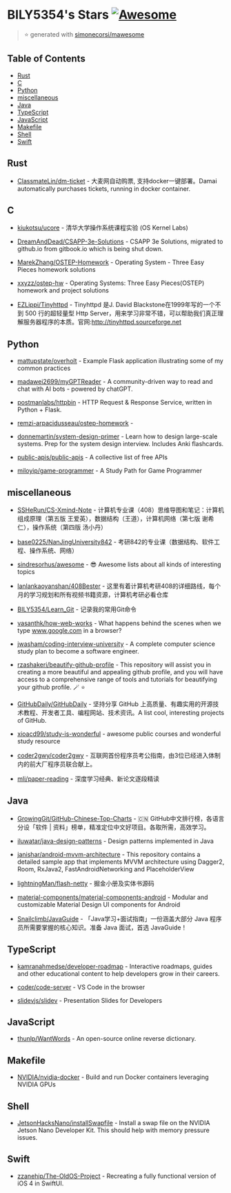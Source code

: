 # BILY5354's Stars [![Awesome](https://cdn.rawgit.com/sindresorhus/awesome/d7305f38d29fed78fa85652e3a63e154dd8e8829/media/badge.svg)](https://github.com/sindresorhus/awesome)

> :star: generated with [simonecorsi/mawesome](https://github.com/simonecorsi/mawesome)

## Table of Contents

*   [Rust](#rust)
*   [C](#c)
*   [Python](#python)
*   [miscellaneous](#miscellaneous)
*   [Java](#java)
*   [TypeScript](#typescript)
*   [JavaScript](#javascript)
*   [Makefile](#makefile)
*   [Shell](#shell)
*   [Swift](#swift)

## Rust

*   [ClassmateLin/dm-ticket](https://github.com/ClassmateLin/dm-ticket) - 大麦网自动购票, 支持docker一键部署。Damai automatically purchases tickets, running in docker container.

## C

*   [kiukotsu/ucore](https://github.com/kiukotsu/ucore) - 清华大学操作系统课程实验 (OS Kernel Labs)

*   [DreamAndDead/CSAPP-3e-Solutions](https://github.com/DreamAndDead/CSAPP-3e-Solutions) - CSAPP 3e Solutions, migrated to github.io from gitbook.io which is being shut down.

*   [MarekZhang/OSTEP-Homework](https://github.com/MarekZhang/OSTEP-Homework) - Operating System - Three Easy Pieces homework solutions

*   [xxyzz/ostep-hw](https://github.com/xxyzz/ostep-hw) - Operating Systems: Three Easy Pieces(OSTEP) homework and project solutions

*   [EZLippi/Tinyhttpd](https://github.com/EZLippi/Tinyhttpd) - Tinyhttpd 是J. David Blackstone在1999年写的一个不到 500 行的超轻量型 Http Server，用来学习非常不错，可以帮助我们真正理解服务器程序的本质。官网:http://tinyhttpd.sourceforge.net

## Python

*   [mattupstate/overholt](https://github.com/mattupstate/overholt) - Example Flask application illustrating some of my common practices

*   [madawei2699/myGPTReader](https://github.com/madawei2699/myGPTReader) - A community-driven way to read and chat with AI bots - powered by chatGPT.

*   [postmanlabs/httpbin](https://github.com/postmanlabs/httpbin) - HTTP Request & Response Service, written in Python + Flask.

*   [remzi-arpacidusseau/ostep-homework](https://github.com/remzi-arpacidusseau/ostep-homework) -

*   [donnemartin/system-design-primer](https://github.com/donnemartin/system-design-primer) - Learn how to design large-scale systems. Prep for the system design interview.  Includes Anki flashcards.

*   [public-apis/public-apis](https://github.com/public-apis/public-apis) - A collective list of free APIs

*   [miloyip/game-programmer](https://github.com/miloyip/game-programmer) - A Study Path for Game Programmer

## miscellaneous

*   [SSHeRun/CS-Xmind-Note](https://github.com/SSHeRun/CS-Xmind-Note) - 计算机专业课（408）思维导图和笔记：计算机组成原理（第五版 王爱英），数据结构（王道），计算机网络（第七版 谢希仁），操作系统（第四版 汤小丹）

*   [base0225/NanJingUniversity842](https://github.com/base0225/NanJingUniversity842) - 考研842的专业课（数据结构、软件工程、操作系统、网络）

*   [sindresorhus/awesome](https://github.com/sindresorhus/awesome) - 😎 Awesome lists about all kinds of interesting topics

*   [lanlankaoyanshan/408Bester](https://github.com/lanlankaoyanshan/408Bester) - 这里有着计算机考研408的详细路线，每个月的学习规划和所有视频书籍资源，计算机考研必看仓库

*   [BILY5354/Learn\_Git](https://github.com/BILY5354/Learn_Git) - 记录我的常用Git命令

*   [vasanthk/how-web-works](https://github.com/vasanthk/how-web-works) - What happens behind the scenes when we type www.google.com in a browser?

*   [jwasham/coding-interview-university](https://github.com/jwasham/coding-interview-university) - A complete computer science study plan to become a software engineer.

*   [rzashakeri/beautify-github-profile](https://github.com/rzashakeri/beautify-github-profile) - This repository will assist you in creating a more beautiful and appealing github profile, and you will have access to a comprehensive range of tools and tutorials for beautifying your github profile.  🪄 ⭐

*   [GitHubDaily/GitHubDaily](https://github.com/GitHubDaily/GitHubDaily) - 坚持分享 GitHub 上高质量、有趣实用的开源技术教程、开发者工具、编程网站、技术资讯。A list cool, interesting projects of GitHub.

*   [xioacd99/study-is-wonderful](https://github.com/xioacd99/study-is-wonderful) - awesome public courses and wonderful study resource

*   [coder2gwy/coder2gwy](https://github.com/coder2gwy/coder2gwy) - 互联网首份程序员考公指南，由3位已经进入体制内的前大厂程序员联合献上。

*   [mli/paper-reading](https://github.com/mli/paper-reading) - 深度学习经典、新论文逐段精读

## Java

*   [GrowingGit/GitHub-Chinese-Top-Charts](https://github.com/GrowingGit/GitHub-Chinese-Top-Charts) - :cn: GitHub中文排行榜，各语言分设「软件 | 资料」榜单，精准定位中文好项目。各取所需，高效学习。

*   [iluwatar/java-design-patterns](https://github.com/iluwatar/java-design-patterns) - Design patterns implemented in Java

*   [janishar/android-mvvm-architecture](https://github.com/janishar/android-mvvm-architecture) - This repository contains a detailed sample app that implements MVVM architecture using Dagger2,  Room, RxJava2, FastAndroidNetworking and PlaceholderView

*   [lightningMan/flash-netty](https://github.com/lightningMan/flash-netty) - 掘金小册及实体书源码

*   [material-components/material-components-android](https://github.com/material-components/material-components-android) - Modular and customizable Material Design UI components for Android

*   [Snailclimb/JavaGuide](https://github.com/Snailclimb/JavaGuide) - 「Java学习+面试指南」一份涵盖大部分 Java 程序员所需要掌握的核心知识。准备 Java 面试，首选 JavaGuide！

## TypeScript

*   [kamranahmedse/developer-roadmap](https://github.com/kamranahmedse/developer-roadmap) - Interactive roadmaps, guides and other educational content to help developers grow in their careers.

*   [coder/code-server](https://github.com/coder/code-server) - VS Code in the browser

*   [slidevjs/slidev](https://github.com/slidevjs/slidev) - Presentation Slides for Developers

## JavaScript

*   [thunlp/WantWords](https://github.com/thunlp/WantWords) - An open-source online reverse dictionary.

## Makefile

*   [NVIDIA/nvidia-docker](https://github.com/NVIDIA/nvidia-docker) - Build and run Docker containers leveraging NVIDIA GPUs

## Shell

*   [JetsonHacksNano/installSwapfile](https://github.com/JetsonHacksNano/installSwapfile) - Install a swap file on the NVIDIA Jetson Nano Developer Kit. This should help with memory pressure issues.

## Swift

*   [zzanehip/The-OldOS-Project](https://github.com/zzanehip/The-OldOS-Project) - Recreating a fully functional version of iOS 4 in SwiftUI.
